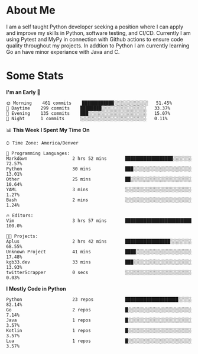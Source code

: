 # About Me
  I am a self taught Python developer seeking a position where I can apply and improve my skills in Python, software testing, and CI/CD. Currently I am using Pytest and MyPy in connection with Github actions to ensure code quality throughout my projects. In addtion to Python I am currently learning Go an have minor experiance with Java and C.
  
 # Some Stats
  
<!--START_SECTION:waka-->
**I'm an Early 🐤** 

```text
🌞 Morning    461 commits    ████████████░░░░░░░░░░░░░   51.45% 
🌆 Daytime    299 commits    ████████░░░░░░░░░░░░░░░░░   33.37% 
🌃 Evening    135 commits    ███░░░░░░░░░░░░░░░░░░░░░░   15.07% 
🌙 Night      1 commits      ░░░░░░░░░░░░░░░░░░░░░░░░░   0.11%

```


📊 **This Week I Spent My Time On** 

```text
⌚︎ Time Zone: America/Denver

💬 Programming Languages: 
Markdown                 2 hrs 52 mins       ██████████████████░░░░░░░   72.57% 
Python                   30 mins             ███░░░░░░░░░░░░░░░░░░░░░░   13.01% 
Other                    25 mins             ██░░░░░░░░░░░░░░░░░░░░░░░   10.64% 
YAML                     3 mins              ░░░░░░░░░░░░░░░░░░░░░░░░░   1.27% 
Bash                     2 mins              ░░░░░░░░░░░░░░░░░░░░░░░░░   1.24%

🔥 Editors: 
Vim                      3 hrs 57 mins       █████████████████████████   100.0%

🐱‍💻 Projects: 
Aplus                    2 hrs 42 mins       █████████████████░░░░░░░░   68.55% 
Unknown Project          41 mins             ████░░░░░░░░░░░░░░░░░░░░░   17.48% 
kgb33.dev                33 mins             ███░░░░░░░░░░░░░░░░░░░░░░   13.93% 
twitterScrapper          0 secs              ░░░░░░░░░░░░░░░░░░░░░░░░░   0.03%

```

**I Mostly Code in Python** 

```text
Python                   23 repos            ████████████████████░░░░░   82.14% 
Go                       2 repos             █░░░░░░░░░░░░░░░░░░░░░░░░   7.14% 
Java                     1 repos             █░░░░░░░░░░░░░░░░░░░░░░░░   3.57% 
Kotlin                   1 repos             █░░░░░░░░░░░░░░░░░░░░░░░░   3.57% 
Lua                      1 repos             █░░░░░░░░░░░░░░░░░░░░░░░░   3.57%

```



<!--END_SECTION:waka-->
